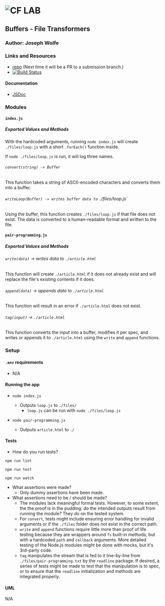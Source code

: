 ![CF](http://i.imgur.com/7v5ASc8.png) LAB
=================================================

## Buffers - File Transformers

### Author: Joseph Wolfe

### Links and Resources
* [repo](https://github.com/charmedsatyr-401-advanced-javascript/lab-04) (Next time it will be a PR to a submission branch.)
* [![Build Status](https://travis-ci.org/charmedsatyr-401-advanced-javascript/lab-04.svg?branch=master)](https://travis-ci.org/charmedsatyr-401-advanced-javascript/lab-04)

#### Documentation
* [JSDoc](./docs/)

### Modules
#### `index.js`
##### Exported Values and Methods
With the hardcoded arguments, running `node index.js` will create `./files/loop.js` with a short `.forEach()` function inside.

If `node ./files/loop.js` is run, it will log three names.

###### `convert(string) -> Buffer`
This function takes a string of ASCII-encoded characters and converts them into a buffer.

###### `writeLoop(Buffer) -> writes buffer data to `./files/loop.js`
Using the buffer, this function creates `./files/loop.js` if that file does not exist. The data is converted to a human-readable format and written to the file.


#### `pair-programming.js`
##### Exported Values and Methods
###### `write(data)` -> writes data to `./article.html`
This function will create `./article.html` if it does not already exist and will replace the file's existing contents if it does.

###### `append(data)` -> appends data to `./article.html`
This function will result in an error if `./article.html` does not exist.

###### `tag(input)` -> `./article.html`
This function converts the input into a buffer, modifies it per spec, and writes or appends it to `./article.html` using the `write` and `append` functions.

### Setup
#### `.env` requirements
* N/A

#### Running the app
* `node index.js`
  * Outputs `loop.js` to `./files/`
    * `loop.js` can be run with `node ./files/loop.js`

* `node pair-programming.js`
  * Outputs `article.html` to `./`
  
#### Tests
* How do you run tests?

`npm run lint`

`npm run test`

`npm run watch`
* What assertions were made?
  * Only dummy assertions have been made.
* What assertions need to be / should be made?
  * The modules lack meaningful formal tests. However, to some extent, the the proof is in the pudding: do the intended outputs result from running the module? They do on the tested system.
  * For `convert`, tests might include ensuring error handling for invalid arguments or if the `./files` folder does not exist in the correct path.
  * `write` and `append` functions require little more than proof of life testing because they are wrappers around `fs` built-in methods, but with a hardcoded `path` and `callback` arguments. More detailed testing of the Node.js modules might be done with mocks, but it's 3rd-party code.
  * `tag` manipulates the stream that is fed to it line-by-line from `./files/pair-programming.txt` by the `readline` package. If desired, a series of tests might be made to test that the manipulation is to spec, or to ensure that the `readline` initialization and methods are integrated properly.

#### UML
N/A
